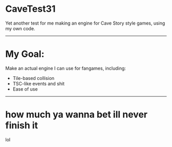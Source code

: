 # CaveTest31
Yet another test for me making an engine for Cave Story style games, using my own code.

----

# My Goal:
Make an actual engine I can use for fangames, including:

- Tile-based collision
- TSC-like events and shit
- Ease of use

---- 

# how much ya wanna bet ill never finish it

lol